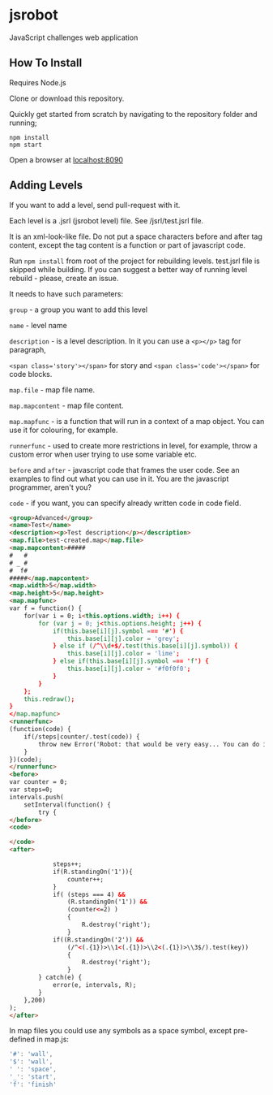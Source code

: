 # jsrobot

JavaScript challenges web application

## How To Install

Requires Node.js

Clone or download this repository.

Quickly get started from scratch by navigating to the repository folder and running;

```
npm install
npm start
```

Open a browser at [localhost:8090](http://localhost:8090/)

## Adding Levels

If you want to add a level, send pull-request with it.

Each level is a .jsrl (jsrobot level) file.
See /jsrl/test.jsrl file.

It is an xml-look-like file.
Do not put a space characters before and after tag content, 
except the tag content is a function or part of javascript code.

Run ```npm install``` from root of the project for rebuilding levels.
test.jsrl file is skipped while building.
If you can suggest a better way of running level rebuild - please, create an issue.

It needs to have such parameters:

```group``` - a group you want to add this level

```name``` - level name

```description``` - is a level description. In it you can use a ```<p></p>``` tag for paragraph,

```<span class='story'></span>``` for story and ```<span class='code'></span>``` for code blocks.
    
```map.file``` - map file name.

```map.mapcontent``` - map file content.

```map.mapfunc``` - is a function that will run in a context of a map object. You can use it for colouring, for example.

```runnerfunc``` - used to create more restrictions in level, for example, throw a custom error when user trying to use some variable etc.

```before``` and ```after``` - javascript code that frames the user code. See an examples to find out what you can use in it. You are the javascript programmer, aren't you?

```code``` - if you want, you can specify already written code in code field.

```html
<group>Advanced</group>
<name>Test</name>
<description><p>Test description</p></description>
<map.file>test-created.map</map.file>
<map.mapcontent>#####
#   #
# _ #
#  f#
#####</map.mapcontent>
<map.width>5</map.width>
<map.height>5</map.height>
<map.mapfunc>
var f = function() {
    for(var i = 0; i<this.options.width; i++) {
        for (var j = 0; j<this.options.height; j++) {
            if(this.base[i][j].symbol === '#') {
                this.base[i][j].color = 'grey';
            } else if (/^\\d+$/.test(this.base[i][j].symbol)) {
                this.base[i][j].color = 'lime';
            } else if(this.base[i][j].symbol === 'f') {
                this.base[i][j].color = '#f0f0f0';
            }
        }
    };
    this.redraw();
}
</map.mapfunc>
<runnerfunc>
(function(code) {
    if(/steps|counter/.test(code)) {
        throw new Error('Robot: that would be very easy... You can do it without using steps or counter variables. By the way, do you know, that R is an object, and objects can have properties?.');
    }
})(code);
</runnerfunc>
<before>
var counter = 0;
var steps=0;
intervals.push(
    setInterval(function() {
        try {
</before>
<code>

</code>
<after>

            steps++;
            if(R.standingOn('1')){
                counter++;
            }
            if( (steps === 4) &&
                (R.standingOn('1')) &&
                (counter<=2) )
                {
                    R.destroy('right');
                }
            if((R.standingOn('2')) &&
                (/^<(.{1})>\\1<(.{1})>\\2<(.{1})>\\3$/).test(key))
                {
                    R.destroy('right');
                }
        } catch(e) {
            error(e, intervals, R);
        }
    },200)
);
</after>
```

In map files you could use any symbols as a space symbol, except pre-defined in map.js:
```javascript
'#': 'wall',
'$': 'wall',
' ': 'space',
'_': 'start',
'f': 'finish'
```
